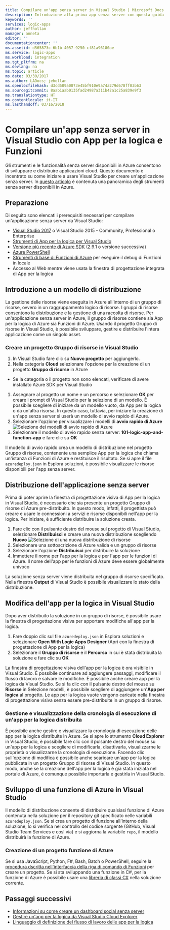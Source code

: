 ```yaml
---
title: Compilare un'app senza server in Visual Studio | Microsoft Docs
description: Introduzione alla prima app senza server con questa guida sulla creazione, la distribuzione e la gestione di app in Visual Studio.
keywords: ''
services: logic-apps
author: jeffhollan
manager: anneta
editor: ''
documentationcenter: ''
ms.assetid: d565873c-6b1b-4057-9250-cf81a96180ae
ms.service: logic-apps
ms.workload: integration
ms.tgt_pltfrm: na
ms.devlang: na
ms.topic: article
ms.date: 03/30/2017
ms.author: LADocs; jehollan
ms.openlocfilehash: d3cd509a0073e45bf910e9a74a279d678ff03b63
ms.sourcegitcommit: 8aab1aab0135fad24987a311b42a1c25a839e9f3
ms.translationtype: HT
ms.contentlocale: it-IT
ms.lasthandoff: 03/16/2018
---
```

# <a name="build-a-serverless-app-in-visual-studio-with-logic-apps-and-functions"></a>Compilare un'app senza server in Visual Studio con App per la logica e Funzioni

Gli strumenti e le funzionalità senza server disponibili in Azure consentono di sviluppare e distribuire applicazioni cloud.  Questo documento è incentrato su come iniziare a usare Visual Studio per creare un'applicazione senza server.  In [questo articolo](logic-apps-serverless-overview.md) è contenuta una panoramica degli strumenti senza server disponibili in Azure.

## <a name="getting-everything-ready"></a>Preparazione

Di seguito sono elencati i prerequisiti necessari per compilare un'applicazione senza server da Visual Studio:

* [Visual Studio 2017](https://www.visualstudio.com/vs/) o Visual Studio 2015 - Community, Professional o Enterprise
* [Strumenti di App per la logica per Visual Studio](https://marketplace.visualstudio.com/items?itemName=VinaySinghMSFT.AzureLogicAppsToolsforVisualStudio-18551)
* [Versione più recente di Azure SDK](https://azure.microsoft.com/downloads/) (2.9.1 o versione successiva)
* [Azure PowerShell](https://github.com/Azure/azure-powershell#installation)
* [Strumenti di base di Funzioni di Azure](https://www.npmjs.com/package/azure-functions-core-tools) per eseguire il debug di Funzioni in locale
* Accesso al Web mentre viene usata la finestra di progettazione integrata di App per la logica

## <a name="getting-started-with-a-deployment-template"></a>Introduzione a un modello di distribuzione

La gestione delle risorse viene eseguita in Azure all'interno di un gruppo di risorse,  ovvero in un raggruppamento logico di risorse.  I gruppi di risorse consentono la distribuzione e la gestione di una raccolta di risorse.  Per un'applicazione senza server in Azure, il gruppo di risorse contiene sia App per la logica di Azure sia Funzioni di Azure.  Usando il progetto Gruppo di risorse in Visual Studio, è possibile sviluppare, gestire e distribuire l'intera applicazione come un singolo asset.

### <a name="create-a-resource-group-project-in-visual-studio"></a>Creare un progetto Gruppo di risorse in Visual Studio

1. In Visual Studio fare clic su **Nuovo progetto** per aggiungerlo.
1. Nella categoria **Cloud** selezionare l'opzione per la creazione di un progetto **Gruppo di risorse** in Azure  
 * Se la categoria o il progetto non sono elencati, verificare di avere installato Azure SDK per Visual Studio
1. Assegnare al progetto un nome e un percorso e selezionare **OK** per creare i prompt di Visual Studio per la selezione di un modello.  È possibile scegliere di iniziare da un modello vuoto, da App per la logica o da un'altra risorsa.  In questo caso, tuttavia, per iniziare la creazione di un'app senza server si userà un modello di avvio rapido di Azure.
1. Selezionare l'opzione per visualizzare i modelli di **avvio rapido di Azure** ![Selezione dei modelli di avvio rapido di Azure][1]
1. Selezionare il modello di avvio rapido senza server: **101-logic-app-and-function-app** e fare clic su **OK**

Il modello di avvio rapido crea un modello di distribuzione nel progetto Gruppo di risorse,  contenente una semplice App per la logica che chiama un'istanza di Funzioni di Azure e restituisce il risultato.  Se si apre il file `azuredeploy.json` in Esplora soluzioni, è possibile visualizzare le risorse disponibili per l'app senza server.

## <a name="deploying-the-serverless-application"></a>Distribuzione dell'applicazione senza server

Prima di poter aprire la finestra di progettazione visiva di App per la logica in Visual Studio, è necessario che sia presente un progetto Gruppo di risorse di Azure pre-distribuito.  In questo modo, infatti, il progettista può creare e usare le connessioni a servizi e risorse disponibili nell'app per la logica.  Per iniziare, è sufficiente distribuire la soluzione creata.

1. Fare clic con il pulsante destro del mouse sul progetto di Visual Studio, selezionare **Distribuisci** e creare una nuova distribuzione scegliendo **Nuovo** ![Selezione di una nuova distribuzione di risorse][2]
1. Selezionare una sottoscrizione di Azure valida e un gruppo di risorse
1. Selezionare l'opzione **Distribuisci** per distribuire la soluzione
1. Immettere il nome per l'app per la logica e per l'app per le funzioni di Azure.  Il nome dell'app per le funzioni di Azure deve essere globalmente univoco

La soluzione senza server viene distribuita nel gruppo di risorse specificato.  Nella finestra **Output** di Visual Studio è possibile visualizzare lo stato della distribuzione.

## <a name="editing-the-logic-app-in-visual-studio"></a>Modifica dell'app per la logica in Visual Studio

Dopo aver distribuito la soluzione in un gruppo di risorse, è possibile usare la finestra di progettazione visiva per apportare modifiche all'app per la logica.

1. Fare doppio clic sul file `azuredeploy.json` in Esplora soluzioni e selezionare **Open With Logic Apps Designer** (Apri con la finestra di progettazione di App per la logica)
1. Selezionare il **Gruppo di risorse** e il **Percorso** in cui è stata distribuita la soluzione e fare clic su **OK**

La finestra di progettazione visiva dell'app per la logica è ora visibile in Visual Studio.  È possibile continuare ad aggiungere passaggi, modificare il flusso di lavoro e salvare le modifiche.  È possibile anche creare app per la logica da Visual Studio.  Se si fa clic con il pulsante destro del mouse su **Risorse** in Selezione modelli, è possibile scegliere di aggiungere un'**App per logica** al progetto.  Le app per la logica vuote vengono caricate nella finestra di progettazione visiva senza essere pre-distribuite in un gruppo di risorse.

### <a name="managing-and-viewing-run-history-for-a-deployed-logic-app"></a>Gestione e visualizzazione della cronologia di esecuzione di un'app per la logica distribuita

È possibile anche gestire e visualizzare la cronologia di esecuzione delle app per la logica distribuite in Azure.  Se si apre lo strumento **Cloud Explorer** in Visual Studio, è possibile fare clic con il pulsante destro del mouse su un'app per la logica e scegliere di modificarla, disattivarla, visualizzarne le proprietà o visualizzarne la cronologia di esecuzione.  Facendo clic sull'opzione di modifica è possibile anche scaricare un'app per la logica pubblicata in un progetto Gruppo di risorse di Visual Studio.  In questo modo, anche se la creazione dell'app per la logica è già stata iniziata nel portale di Azure, è comunque possibile importarla e gestirla in Visual Studio.

## <a name="developing-an-azure-function-in-visual-studio"></a>Sviluppo di una funzione di Azure in Visual Studio

Il modello di distribuzione consente di distribuire qualsiasi funzione di Azure contenuta nella soluzione per il repository git specificato nelle variabili `azuredeploy.json`.  Se si crea un progetto di funzione all'interno della soluzione, lo si verifica nel controllo del codice sorgente (GitHub, Visual Studio Team Services e così via) e si aggiorna la variabile `repo`, il modello distribuirà la funzione di Azure.

### <a name="creating-an-azure-function-project"></a>Creazione di un progetto funzione di Azure

Se si usa JavaScript, Python, F#, Bash, Batch o PowerShell, seguire la [procedura dscritta nell'interfaccia della riga di comando di Funzioni](../azure-functions/functions-run-local.md) per creare un progetto.  Se si sta sviluppando una funzione in C#, per la funzione di Azure è possibile usare una [libreria di classi C#](https://blogs.msdn.microsoft.com/appserviceteam/2017/03/16/publishing-a-net-class-library-as-a-function-app/) nella soluzione corrente.

## <a name="next-steps"></a>Passaggi successivi

* [Informazioni su come creare un dashboard social senza server](logic-apps-scenario-social-serverless.md)
* [Gestire un'app per la logica da Visual Studio Cloud Explorer](manage-logic-apps-with-visual-studio.md)
* [Linguaggio di definizione del flusso di lavoro delle app per la logica](logic-apps-workflow-definition-language.md)

<!-- Image references -->
[1]: ./media/logic-apps-serverless-get-started-vs/select-template.png
[2]: ./media/logic-apps-serverless-get-started-vs/deploy.png
